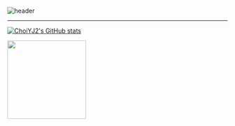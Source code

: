![header](https://capsule-render.vercel.app/api?type=waving&text=ChoiYJ2's%GitHub&color=gradient&customColorList=26&height=280&animation=fadeIn&fontColor=F0FFF0)

---

[![ChoiYJ2's GitHub stats](https://github-readme-stats.vercel.app/api?username=ChoiYJ2&include_all_commits=true&theme=nord&hide_border=true&count_private=true)](https://github.com/ChoiYJ2)

<a href="https://github.com/ChoiYJ2"><img align="center" style="height:180px" src="https://github-readme-stats.vercel.app/api/top-langs/?username=ChoiYJ2&layout=compact&theme=merko&hide_border=true" /></a> 
<!--
**ChoiYJ2/ChoiYJ2** is a ✨ _special_ ✨ repository because its `README.md` (this file) appears on your GitHub profile.

Here are some ideas to get you started:

- 🔭 I’m currently working on ...
- 🌱 I’m currently learning ...
- 👯 I’m looking to collaborate on ...
- 🤔 I’m looking for help with ...
- 💬 Ask me about ...
- 📫 How to reach me: ...
- 😄 Pronouns: ...
- ⚡ Fun fact: ...
-->
